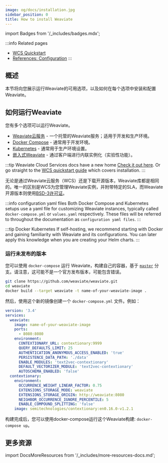 ```yaml
---
image: og/docs/installation.jpg
sidebar_position: 0
title: How to install Weaviate
---
```


import Badges from '/_includes/badges.mdx';

<Badges/>

:::info Related pages
- [WCS Quickstart](../../wcs/quickstart.mdx)
- [References: Configuration](../configuration/index.md)
:::

## 概述

本节将向您展示运行Weaviate的可用选项，以及如何在每个选项中安装和配置Weaviate。

## 如何运行Weaviate

您有多个选项可以运行Weaviate。

* [Weaviate云服务](../../wcs/quickstart.mdx) - 一个托管的Weaviate服务；适用于开发和生产环境。
* [Docker Compose](./docker-compose.md) - 通常用于开发环境。
* [Kubernetes](./kubernetes.md) - 通常用于生产环境设置。
* [嵌入式Weaviate](./embedded.md) - 通过客户端进行内联实例化（实验性功能）。

:::tip Weaviate Cloud Services docs have a new home
[Check it out here](../../wcs/index.mdx). Or go straight to the [WCS quickstart guide](../../wcs/quickstart.mdx) which covers installation.
:::

无论是通过Weaviate云服务（WCS）还是下载开源版本，Weaviate库都是相同的。唯一的区别是WCS为您管理Weaviate实例，并附带特定的SLA，而Weaviate开源版本则使用[BSD-3许可证](https://github.com/weaviate/weaviate/blob/master/LICENSE)。

:::info configuration yaml files
Both Docker Compose and Kubernetes setups use a yaml file for customizing Weaviate instances, typically called `docker-compose.yml` or `values.yaml` respectively. These files will be referred to throughout the documentation as `configuration yaml files`.
:::

:::tip Docker <i class="fa-regular fa-circle-arrow-right"></i> Kubernetes
If self-hosting, we recommend starting with Docker and gaining familiarity with Weaviate and its configurations. You can later apply this knowledge when you are creating your Helm charts.
:::

### 运行未发布的版本

您可以使用 `docker-compose` 运行 Weaviate，构建自己的容器，基于 [`master`](https://github.com/weaviate/weaviate) 分支。请注意，这可能不是一个官方发布版本，可能包含错误。

```sh
git clone https://github.com/weaviate/weaviate.git
cd weaviate
docker build --target weaviate -t name-of-your-weaviate-image .
```

然后，使用这个新的镜像创建一个 `docker-compose.yml` 文件。例如：

```yml
version: '3.4'
services:
  weaviate:
    image: name-of-your-weaviate-image
    ports:
      - 8080:8080
    environment:
      CONTEXTIONARY_URL: contextionary:9999
      QUERY_DEFAULTS_LIMIT: 25
      AUTHENTICATION_ANONYMOUS_ACCESS_ENABLED: 'true'
      PERSISTENCE_DATA_PATH: './data'
      ENABLE_MODULES: 'text2vec-contextionary'
      DEFAULT_VECTORIZER_MODULE: 'text2vec-contextionary'
      AUTOSCHEMA_ENABLED: 'false'
  contextionary:
    environment:
      OCCURRENCE_WEIGHT_LINEAR_FACTOR: 0.75
      EXTENSIONS_STORAGE_MODE: weaviate
      EXTENSIONS_STORAGE_ORIGIN: http://weaviate:8080
      NEIGHBOR_OCCURRENCE_IGNORE_PERCENTILE: 5
      ENABLE_COMPOUND_SPLITTING: 'false'
    image: semitechnologies/contextionary:en0.16.0-v1.2.1
```

构建完成后，您可以使用docker-compose运行这个Weaviate构建: `docker-compose up`。

## 更多资源

import DocsMoreResources from '/_includes/more-resources-docs.md';

<DocsMoreResources />